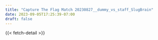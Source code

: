 ```yaml
---
title: "Capture The Flag Match 20230827__dummy_vs_staff_SlugBrain"
date: 2023-09-05T17:25:39-07:00
draft: false
---
```


{{< fetch-detail >}}
